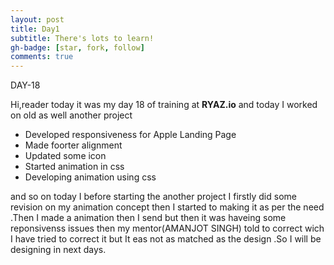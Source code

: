 ```yaml
---
layout: post
title: Day1
subtitle: There's lots to learn!
gh-badge: [star, fork, follow]
comments: true
---
```



DAY-18

Hi,reader today it was my day 18 of training at **RYAZ.io** and today I worked on old as well another project

* Developed responsiveness for Apple Landing Page
* Made foorter alignment
* Updated some icon
* Started animation in css
* Developing animation using css

and so on today I before starting the another project I firstly did some revision on my animation concept then I started to making it as per the need .Then I made a animation then I send but then it was haveing  some reponsivenss issues then  my mentor(AMANJOT SINGH) told to correct wich I have tried to correct it but It eas not as matched as the design .So I will be designing in next days.
